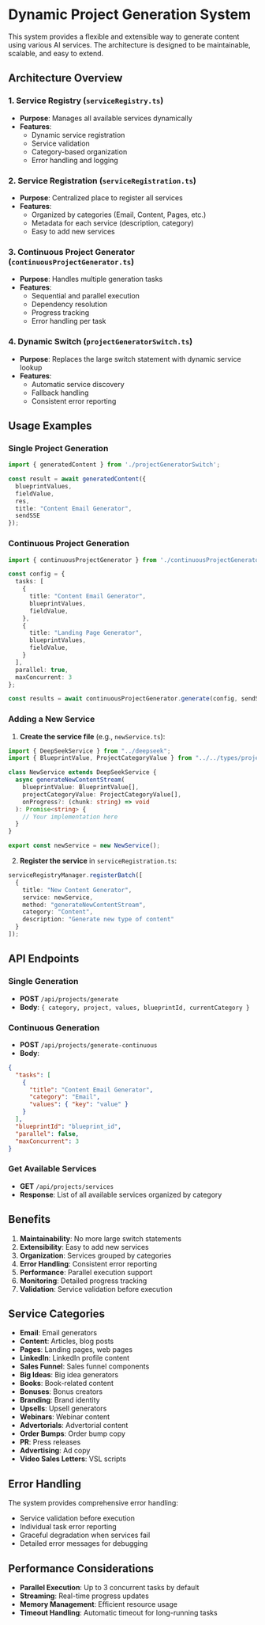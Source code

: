 # Dynamic Project Generation System

This system provides a flexible and extensible way to generate content using various AI services. The architecture is designed to be maintainable, scalable, and easy to extend.

## Architecture Overview

### 1. Service Registry (`serviceRegistry.ts`)
- **Purpose**: Manages all available services dynamically
- **Features**:
  - Dynamic service registration
  - Service validation
  - Category-based organization
  - Error handling and logging

### 2. Service Registration (`serviceRegistration.ts`)
- **Purpose**: Centralized place to register all services
- **Features**:
  - Organized by categories (Email, Content, Pages, etc.)
  - Metadata for each service (description, category)
  - Easy to add new services

### 3. Continuous Project Generator (`continuousProjectGenerator.ts`)
- **Purpose**: Handles multiple generation tasks
- **Features**:
  - Sequential and parallel execution
  - Dependency resolution
  - Progress tracking
  - Error handling per task

### 4. Dynamic Switch (`projectGeneratorSwitch.ts`)
- **Purpose**: Replaces the large switch statement with dynamic service lookup
- **Features**:
  - Automatic service discovery
  - Fallback handling
  - Consistent error reporting

## Usage Examples

### Single Project Generation
```typescript
import { generatedContent } from './projectGeneratorSwitch';

const result = await generatedContent({
  blueprintValues,
  fieldValue,
  res,
  title: "Content Email Generator",
  sendSSE
});
```

### Continuous Project Generation
```typescript
import { continuousProjectGenerator } from './continuousProjectGenerator';

const config = {
  tasks: [
    {
      title: "Content Email Generator",
      blueprintValues,
      fieldValue,
    },
    {
      title: "Landing Page Generator", 
      blueprintValues,
      fieldValue,
    }
  ],
  parallel: true,
  maxConcurrent: 3
};

const results = await continuousProjectGenerator.generate(config, sendSSE);
```

### Adding a New Service

1. **Create the service file** (e.g., `newService.ts`):
```typescript
import { DeepSeekService } from "../deepseek";
import { BlueprintValue, ProjectCategoryValue } from "../../types/project";

class NewService extends DeepSeekService {
  async generateNewContentStream(
    blueprintValue: BlueprintValue[],
    projectCategoryValue: ProjectCategoryValue[],
    onProgress?: (chunk: string) => void
  ): Promise<string> {
    // Your implementation here
  }
}

export const newService = new NewService();
```

2. **Register the service** in `serviceRegistration.ts`:
```typescript
serviceRegistryManager.registerBatch([
  {
    title: "New Content Generator",
    service: newService,
    method: "generateNewContentStream",
    category: "Content",
    description: "Generate new type of content"
  }
]);
```

## API Endpoints

### Single Generation
- **POST** `/api/projects/generate`
- **Body**: `{ category, project, values, blueprintId, currentCategory }`

### Continuous Generation
- **POST** `/api/projects/generate-continuous`
- **Body**: 
```json
{
  "tasks": [
    {
      "title": "Content Email Generator",
      "category": "Email",
      "values": { "key": "value" }
    }
  ],
  "blueprintId": "blueprint_id",
  "parallel": false,
  "maxConcurrent": 3
}
```

### Get Available Services
- **GET** `/api/projects/services`
- **Response**: List of all available services organized by category

## Benefits

1. **Maintainability**: No more large switch statements
2. **Extensibility**: Easy to add new services
3. **Organization**: Services grouped by categories
4. **Error Handling**: Consistent error reporting
5. **Performance**: Parallel execution support
6. **Monitoring**: Detailed progress tracking
7. **Validation**: Service validation before execution

## Service Categories

- **Email**: Email generators
- **Content**: Articles, blog posts
- **Pages**: Landing pages, web pages
- **LinkedIn**: LinkedIn profile content
- **Sales Funnel**: Sales funnel components
- **Big Ideas**: Big idea generators
- **Books**: Book-related content
- **Bonuses**: Bonus creators
- **Branding**: Brand identity
- **Upsells**: Upsell generators
- **Webinars**: Webinar content
- **Advertorials**: Advertorial content
- **Order Bumps**: Order bump copy
- **PR**: Press releases
- **Advertising**: Ad copy
- **Video Sales Letters**: VSL scripts

## Error Handling

The system provides comprehensive error handling:
- Service validation before execution
- Individual task error reporting
- Graceful degradation when services fail
- Detailed error messages for debugging

## Performance Considerations

- **Parallel Execution**: Up to 3 concurrent tasks by default
- **Streaming**: Real-time progress updates
- **Memory Management**: Efficient resource usage
- **Timeout Handling**: Automatic timeout for long-running tasks 